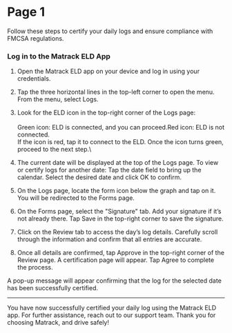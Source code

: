 # Page 1

Follow these steps to certify your daily logs and ensure compliance with FMCSA regulations.

### **Log in to the Matrack ELD App**

1. Open the Matrack ELD app on your device and log in using your credentials.
2. Tap the three horizontal lines in the top-left corner to open the menu. From the menu, select Logs.
3. Look for the ELD icon in the top-right corner of the Logs page:\
   \
   Green icon: ELD is connected, and you can proceed.Red icon: ELD is not connected.\
   If the icon is red, tap it to connect to the ELD. Once the icon turns green, proceed to the next step.\

4. The current date will be displayed at the top of the Logs page. To view or certify logs for another date: Tap the date field to bring up the calendar. Select the desired date and click OK to confirm.
5. On the Logs page, locate the form icon below the graph and tap on it. You will be redirected to the Forms page.
6. On the Forms page, select the "Signature" tab. Add your signature if it’s not already there. Tap Save in the top-right corner to save the signature.
7. Click on the Review tab to access the day’s log details. Carefully scroll through the information and confirm that all entries are accurate.
8. Once all details are confirmed, tap Approve in the top-right corner of the Review page. A certification page will appear. Tap Agree to complete the process.

A pop-up message will appear confirming that the log for the selected date has been successfully certified.

***

You have now successfully certified your daily log using the Matrack ELD app. For further assistance, reach out to our support team. Thank you for choosing Matrack, and drive safely!

